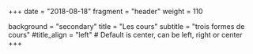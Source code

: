 +++
date = "2018-08-18"
fragment = "header"
weight = 110

background = "secondary"
title = "Les cours"
subtitle = "trois formes de cours"
#title_align = "left" # Default is center, can be left, right or center
+++
